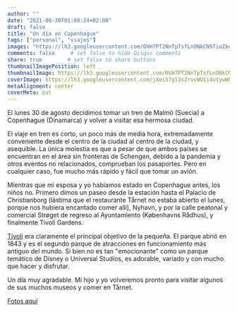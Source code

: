 ```yaml
---
author: ""
date: "2021-08-30T01:00:24+02:00"
draft: false
title: "Un día en Copenhague"
tags: ["personal", "viajes"]
images: "https://lh3.googleusercontent.com/OVH7PT2NnTpTsfLnONkCN97ioZke379aWnKF3J7aa5e573ucSYW7HMnFD9lgMNKhZPzlRC_x1Dwkz1WdAno-lYjSgPbgnBu72ZN1OiZA5F_RerqS8V5JZZpstDiWtr7DnlVF8V3B6bk=w1920-h1080"
comments: false     # set false to hide Disqus comments
share: true        # set false to share buttons
thumbnailImagePosition: left
thumbnailImage: https://lh3.googleusercontent.com/OVH7PT2NnTpTsfLnONkCN97ioZke379aWnKF3J7aa5e573ucSYW7HMnFD9lgMNKhZPzlRC_x1Dwkz1WdAno-lYjSgPbgnBu72ZN1OiZA5F_RerqS8V5JZZpstDiWtr7DnlVF8V3B6bk=w1920-h1080
coverImage: https://lh3.googleusercontent.com/jXei57gl3sZrvcWUii4utywWQhW30_Nzzaa0iEXBH8DhFj9oF6ixAAmyg4LAKOMUAEjQ9Jw_9HDZ1oHjcM3wugk5FNppWQhiCDvZvxQ0kEZ6a_l8xBWU1Tpep7xDH4HE-YZh7l2gFyY=w1920-h1080
metaAlignment: center
coverMeta: out
---
```


El lunes 30 de agosto decidimos tomar un tren de Malmö (Suecia) a Copenhague (Dinamarca) y volver a visitar esa hermosa ciudad.

<!--more-->

El viaje en tren es corto, un poco más de media hora, extremadamente conveniente desde el centro de la ciudad al centro de la ciudad, y asequible. La única molestia es que a pesar de que ambos países se encuentran en el área sin fronteras de Schengen, debido a la pandemia y otros eventos no relacionados, comprueban los pasaportes. Pero en cualquier caso, fue mucho más rápido y fácil que tomar un avión.

Mientras que mi esposa y yo habíamos estado en Copenhague antes, los niños no. Primero dimos un paseo desde la estación hasta el Palacio de Christianborg (lástima que el restaurante Tårnet no estaba abierto el lunes, porque nos hubiera encantado comer allí), Nyhavn, y por la calle peatonal y comercial Strøget de regreso al Ayuntamiento (Københavns Rådhus), y finalmente Tivoli Gardens.

[Tivoli](https://www.tivoli.dk/en/) era claramente el principal objetivo de la pequeña. El parque abrió en 1843 y es el segundo parque de atracciones en funcionamiento más antiguo del mundo. Si bien no es tan "emocionante" como un parque temático de Disney o Universal Studios, es adorable, variado y con mucho que hacer y disfrutar.

Un día muy agradable. Mi hijo y yo volveremos pronto para visitar algunos de sus muchos museos y comer en Tårnet.

[Fotos aquí](https://photos.app.goo.gl/8nxWThgLTuyDCPom6)

